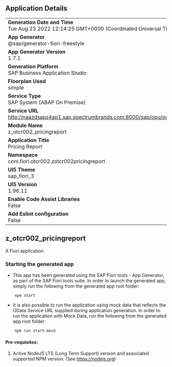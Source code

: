 ## Application Details
|               |
| ------------- |
|**Generation Date and Time**<br>Tue Aug 23 2022 12:14:25 GMT+0000 (Coordinated Universal Time)|
|**App Generator**<br>@sap/generator-fiori-freestyle|
|**App Generator Version**<br>1.7.1|
|**Generation Platform**<br>SAP Business Application Studio|
|**Floorplan Used**<br>simple|
|**Service Type**<br>SAP System (ABAP On Premise)|
|**Service URL**<br>http://naazdsaps4ap1.sap.spectrumbrands.com:8000/sap/opu/odata/sap/SD_F2713_SOCUSTEXPDPRICE_SRV
|**Module Name**<br>z_otcr002_pricingreport|
|**Application Title**<br>Pricing Report|
|**Namespace**<br>com.fiori.otcr002.zotcr002pricingreport|
|**UI5 Theme**<br>sap_fiori_3|
|**UI5 Version**<br>1.96.11|
|**Enable Code Assist Libraries**<br>False|
|**Add Eslint configuration**<br>False|

## z_otcr002_pricingreport

A Fiori application.

### Starting the generated app

-   This app has been generated using the SAP Fiori tools - App Generator, as part of the SAP Fiori tools suite.  In order to launch the generated app, simply run the following from the generated app root folder:

```
    npm start
```

- It is also possible to run the application using mock data that reflects the OData Service URL supplied during application generation.  In order to run the application with Mock Data, run the following from the generated app root folder:

```
    npm run start-mock
```

#### Pre-requisites:

1. Active NodeJS LTS (Long Term Support) version and associated supported NPM version.  (See https://nodejs.org)


